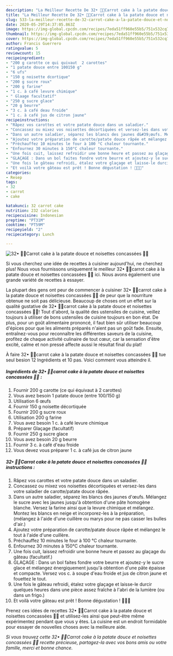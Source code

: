 ```yaml
---
description: "La Meilleur Recette De 32• 🍰🥕Carrot cake à la patate douce et noisettes concassées 🥔🍰"
title: "La Meilleur Recette De 32• 🍰🥕Carrot cake à la patate douce et noisettes concassées 🥔🍰"
slug: 533-la-meilleur-recette-de-32-carrot-cake-a-la-patate-douce-et-noisettes-concassees
date: 2020-05-29T14:37:05.863Z
image: https://img-global.cpcdn.com/recipes/7eda51ff960e55b5/751x532cq70/32•-🍰🥕carrot-cake-a-la-patate-douce-et-noisettes-concassees-🥔🍰-photo-principale-de-la-recette.jpg
thumbnail: https://img-global.cpcdn.com/recipes/7eda51ff960e55b5/751x532cq70/32•-🍰🥕carrot-cake-a-la-patate-douce-et-noisettes-concassees-🥔🍰-photo-principale-de-la-recette.jpg
cover: https://img-global.cpcdn.com/recipes/7eda51ff960e55b5/751x532cq70/32•-🍰🥕carrot-cake-a-la-patate-douce-et-noisettes-concassees-🥔🍰-photo-principale-de-la-recette.jpg
author: Francis Guerrero
ratingvalue: 5
reviewcount: 15
recipeingredient:
- "200 g carotte ce qui quivaut  2 carottes"
- "1 patate douce entre 100150 g"
- "6 ufs"
- "150 g noisette dcortique"
- "200 g sucre roux"
- "200 g farine"
- "1 c. à café levure chimique"
- " Glaage facultatif"
- "250 g sucre glace"
- "20 g beurre"
- "3 c. à café deau froide"
- "1 c. à café jus de citron jaune"
recipeinstructions:
- "Râpez vos carottes et votre patate douce dans un saladier."
- "Concassez ou mixez vos noisettes décortiquées et versez-les dans votre saladier de carotte/patate douce râpée."
- "Dans un autre saladier, séparez les blancs des jaunes d&#39;œufs. Mélangez le sucre avec les jaunes jusqu&#39;à obtention d&#39;une pâte homogène blanche. Versez la farine ainsi que la levure chimique et mélangez. Montez les blancs en neige et incorporez-les à la préparation, (mélangez à l&#39;aide d&#39;une cuillère ou marys pour ne pas casser les bulles d&#39;air.)"
- "Ajoutez votre préparation de carotte/patate douce râpée et mélangez le tout à l&#39;aide d&#39;une cuillère."
- "Préchauffez 10 minutes le four à 100 °C chaleur tournante."
- "Enfournez 30 minutes à 150°C chaleur tournante."
- "Une fois cuit, laissez refroidir une bonne heure et passez au glaçage du gâteau (facultatif.)"
- "GLAÇAGE : Dans un bol faites fondre votre beurre et ajoutez-y le sucre glace et mélangez énergiquement jusqu&#39;à obtention d&#39;une pâte épaisse et compacte. Versez vos c. à soupe d&#39;eau froide et jus de citron jaune et fouettez le tout."
- "Une fois le gâteau refroidi, étalez votre glaçage et laisse-le durcir quelques heures dans une pièce assez fraîche à l&#39;abri de la lumière (ou dans un frigo.)"
- "Et voilà votre gâteau est prêt ! Bonne dégustation ! 🥕🥔🍰"
categories:
- Resep
tags:
- 32
- carrot
- cake

katakunci: 32 carrot cake 
nutrition: 232 calories
recipecuisine: Indonesian
preptime: "PT31M"
cooktime: "PT59M"
recipeyield: "2"
recipecategory: Lunch

---
```



![32• 🍰🥕Carrot cake à la patate douce et noisettes concassées 🥔🍰](https://img-global.cpcdn.com/recipes/7eda51ff960e55b5/751x532cq70/32•-🍰🥕carrot-cake-a-la-patate-douce-et-noisettes-concassees-🥔🍰-photo-principale-de-la-recette.jpg)

Si vous cherchez une idée de recettes à cuisiner aujourd'hui, ne cherchez plus! Nous vous fournissons uniquement le meilleur 32• 🍰🥕carrot cake à la patate douce et noisettes concassées 🥔🍰 ici. Nous avons également une grande variété de recettes à essayer.

La plupart des gens ont peur de commencer à cuisiner 32• 🍰🥕carrot cake à la patate douce et noisettes concassées 🥔🍰 de peur que la nourriture obtenue ne soit pas délicieuse. Beaucoup de choses ont un effet sur la qualité gustative de 32• 🍰🥕carrot cake à la patate douce et noisettes concassées 🥔🍰! Tout d'abord, la qualité des ustensiles de cuisine, veillez toujours à utiliser de bons ustensiles de cuisine toujours en bon état. De plus, pour un goût alimentaire prononcé, il faut bien sûr utiliser beaucoup d'épices pour que les aliments préparés n'aient pas un goût fade. Ensuite, entraînez-vous pour reconnaître les différentes saveurs de la cuisine, profitez de chaque activité culinaire de tout cœur, car la sensation d'être excité, calme et non pressé affecte aussi le résultat final du plat!

<!--inarticleads1-->

À faire 32• 🍰🥕carrot cake à la patate douce et noisettes concassées 🥔🍰 tue seul besion 12 Ingrédients et 10 pas. Voici comment vous atteindre il.

##### Ingrédients de 32• 🍰🥕carrot cake à la patate douce et noisettes concassées 🥔🍰 :

1. Fournir 200 g carotte (ce qui équivaut à 2 carottes)
1. Vous avez besoin 1 patate douce (entre 100/150 g)
1. Utilisation 6 œufs
1. Fournir 150 g noisette décortiquée
1. Fournir 200 g sucre roux
1. Utilisation 200 g farine
1. Vous avez besoin 1 c. à café levure chimique
1. Préparer  Glaçage (facultatif)
1. Fournir 250 g sucre glace
1. Vous avez besoin 20 g beurre
1. Fournir 3 c. à café d&#39;eau froide
1. Vous devez vous préparer 1 c. à café jus de citron jaune




<!--inarticleads2-->

##### 32• 🍰🥕Carrot cake à la patate douce et noisettes concassées 🥔🍰 instructions :

1. Râpez vos carottes et votre patate douce dans un saladier.
1. Concassez ou mixez vos noisettes décortiquées et versez-les dans votre saladier de carotte/patate douce râpée.
1. Dans un autre saladier, séparez les blancs des jaunes d&#39;œufs. Mélangez le sucre avec les jaunes jusqu&#39;à obtention d&#39;une pâte homogène blanche. Versez la farine ainsi que la levure chimique et mélangez. Montez les blancs en neige et incorporez-les à la préparation, (mélangez à l&#39;aide d&#39;une cuillère ou marys pour ne pas casser les bulles d&#39;air.)
1. Ajoutez votre préparation de carotte/patate douce râpée et mélangez le tout à l&#39;aide d&#39;une cuillère.
1. Préchauffez 10 minutes le four à 100 °C chaleur tournante.
1. Enfournez 30 minutes à 150°C chaleur tournante.
1. Une fois cuit, laissez refroidir une bonne heure et passez au glaçage du gâteau (facultatif.)
1. GLAÇAGE : Dans un bol faites fondre votre beurre et ajoutez-y le sucre glace et mélangez énergiquement jusqu&#39;à obtention d&#39;une pâte épaisse et compacte. Versez vos c. à soupe d&#39;eau froide et jus de citron jaune et fouettez le tout.
1. Une fois le gâteau refroidi, étalez votre glaçage et laisse-le durcir quelques heures dans une pièce assez fraîche à l&#39;abri de la lumière (ou dans un frigo.)
1. Et voilà votre gâteau est prêt ! Bonne dégustation ! 🥕🥔🍰




<!--inarticleads1-->

<p>
Prenez ces idées de recettes 32• 🍰🥕Carrot cake à la patate douce et noisettes concassées 🥔🍰 et utilisez-les ainsi que peut-être même expérimentez pendant que vous y êtes. La cuisine est un endroit formidable pour essayer de nouvelles choses avec la meilleure aide.
</p>

<p>
<i>Si vous trouvez cette 32• 🍰🥕Carrot cake à la patate douce et noisettes concassées 🥔🍰 recette précieuse, partagez-la avec vos bons amis ou votre famille, merci et bonne chance.</i>
</p>
